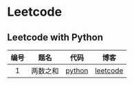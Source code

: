 # Leetcode
## Leetcode with Python

编号 | 题名 | 代码 | 博客
 :-: | :-: | :-: | :-: 
 1   |  两数之和 | [python](/) | [leetcode](/) 

